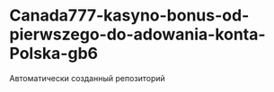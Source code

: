 # Canada777-kasyno-bonus-od-pierwszego-do-adowania-konta-Polska-gb6
Автоматически созданный репозиторий
